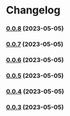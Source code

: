 # Changelog
### [0.0.8](///compare/v0.0.7...v0.0.8) (2023-05-05)

### [0.0.7](///compare/v0.0.6...v0.0.7) (2023-05-05)

### [0.0.6](///compare/v0.0.5...v0.0.6) (2023-05-05)

### [0.0.5](///compare/v0.0.4...v0.0.5) (2023-05-05)

### [0.0.4](///compare/v0.0.3...v0.0.4) (2023-05-05)

### [0.0.3](///compare/v0.0.2...v0.0.3) (2023-05-05)
